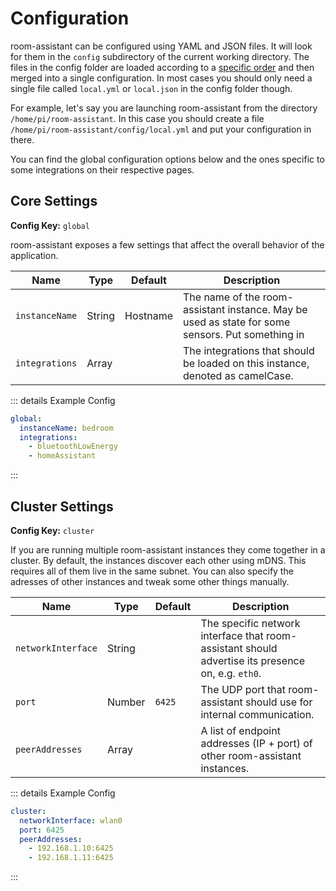 # Configuration

room-assistant can be configured using YAML and JSON files. It will look for them in the `config` subdirectory of the current working directory.
The files in the config folder are loaded according to a [specific order](https://github.com/lorenwest/node-config/wiki/Configuration-Files#file-load-order) and then merged into a single configuration.
In most cases you should only need a single file called `local.yml` or `local.json` in the config folder though.

For example, let's say you are launching room-assistant from the directory `/home/pi/room-assistant`.
In this case you should create a file `/home/pi/room-assistant/config/local.yml` and put your configuration in there.

You can find the global configuration options below and the ones specific to some integrations on their respective pages.

## Core Settings

**Config Key:** `global`

room-assistant exposes a few settings that affect the overall behavior of the application.

| Name           | Type   | Default  | Description                                                                                      |
| -------------- | ------ | -------- | ------------------------------------------------------------------------------------------------ |
| `instanceName` | String | Hostname | The name of the room-assistant instance. May be used as state for some sensors. Put something in |
| `integrations` | Array  |          | The integrations that should be loaded on this instance, denoted as camelCase.                   |

::: details Example Config

```yaml
global:
  instanceName: bedroom
  integrations:
    - bluetoothLowEnergy
    - homeAssistant
```

:::

## Cluster Settings

**Config Key:** `cluster`

If you are running multiple room-assistant instances they come together in a cluster. By default, the instances discover each other using mDNS. This requires all of them live in the same subnet. You can also specify the adresses of other instances and tweak some other things manually.

| Name               | Type   | Default | Description                                                                                       |
| ------------------ | ------ | ------- | ------------------------------------------------------------------------------------------------- |
| `networkInterface` | String |         | The specific network interface that room-assistant should advertise its presence on, e.g. `eth0`. |
| `port`             | Number | `6425`  | The UDP port that room-assistant should use for internal communication.                           |
| `peerAddresses`    | Array  |         | A list of endpoint addresses (IP + port) of other room-assistant instances.                       |

::: details Example Config

```yaml
cluster:
  networkInterface: wlan0
  port: 6425
  peerAddresses:
    - 192.168.1.10:6425
    - 192.168.1.11:6425
```

:::
